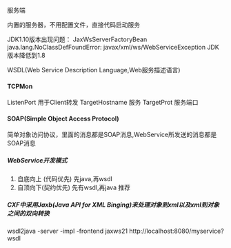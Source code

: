 服务端

内置的服务器，不用配置文件，直接代码启动服务

JDK1.10版本出现问题：
JaxWsServerFactoryBean 
java.lang.NoClassDefFoundError: javax/xml/ws/WebServiceException
JDK版本降低到1.8


WSDL(Web Service Description Language,Web服务描述语言)

#### TCPMon
ListenPort  用于Client转发
TargetHostname 服务
TargetProt     服务端口

#### SOAP(Simple Object Access Protocol)

简单对象访问协议，里面的消息都是SOAP消息,WebService所发送的消息都是SOAP消息

##### WebService开发模式
1. 自底向上 (代码优先) 先java,再wsdl
2. 自顶向下(契约优先) 先有wsdl,再java  推荐

##### CXF中采用Jaxb(Java API for XML Binging)来处理对象到xml以及xml到对象之间的双向转换
wsdl2java -server -impl -frontend jaxws21 http://localhost:8080/myservice?wsdl



